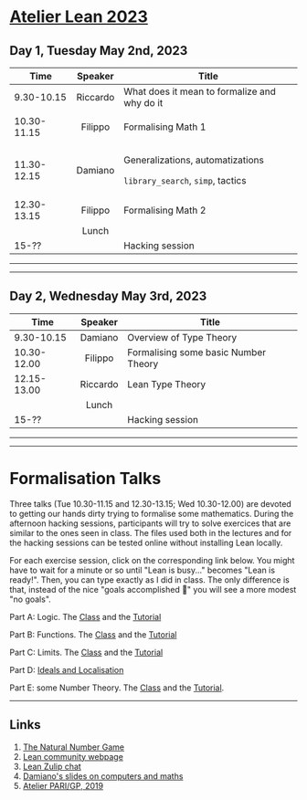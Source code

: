 # [Atelier Lean 2023](http://www.rnta.eu/7MSRNTA/index.html)

## Day 1, Tuesday May 2nd, 2023

| Time        | Speaker  | Title |
| -           | :-:      | - |
| 9.30-10.15  | Riccardo | What does it mean to formalize and why do it |
| 10.30-11.15 | Filippo  | <p>Formalising Math 1</p> |
| 11.30-12.15 | Damiano  | <p>Generalizations, automatizations</p><p>`library_search`, `simp`, tactics</p> |
| 12.30-13.15 | Filippo  | Formalising Math 2 |
|             | Lunch    |
| 15-??       |          | Hacking session |

---

---

## Day 2, Wednesday May 3rd, 2023

| Time        | Speaker  | Title |
| -           | :-:      | - |
| 9.30-10.15  | Damiano  | Overview of Type Theory |
| 10.30-12.00 | Filippo  | Formalising some basic Number Theory |
| 12.15-13.00 | Riccardo | Lean Type Theory |
|             | Lunch    |
| 15-??       |          | Hacking session |

---

---

# Formalisation Talks

Three talks (Tue 10.30-11.15 and 12.30-13.15; Wed 10.30-12.00) are devoted to getting our hands dirty trying to formalise some mathematics. During the afternoon hacking sessions, participants will try to solve exercices that are similar to the ones seen in class. The files used both in the lectures and for the hacking sessions can be tested online without installing Lean locally.

For each exercise session, click on the corresponding link below. You might have to wait for a minute or so until "Lean is busy..." becomes "Lean is ready!". Then, you can type exactly as I did in class. The only difference is that, instead of the nice "goals accomplished 🎉" you will see a more modest "no goals".

Part A: Logic. The [Class][LogicClass] and the [Tutorial][LogicTutorial]

Part B: Functions. The [Class][FunctionsClass] and the [Tutorial][FunctionsTutorial]

Part C: Limits. The [Class][LimitsClass] and the [Tutorial][LimitsTutorial]

Part D: [Ideals and Localisation][IdealsLocalization]

Part E: some Number Theory. The [Class][NumberTheoryClass] and the [Tutorial][NumberTheoryTutorial].

---

## Links

1. [The Natural Number Game](https://www.ma.imperial.ac.uk/~buzzard/xena/natural_number_game/)
1. [Lean community webpage](https://leanprover-community.github.io/)
1. [Lean Zulip chat](https://leanprover.zulipchat.com/)
1. [Damiano's slides on computers and maths](http://homepages.warwick.ac.uk/~maskal/slides/2020_ToM_Testa.pdf)
1. [Atelier PARI/GP, 2019](https://pari.math.u-bordeaux.fr/Events/PARI2019b/)


[LogicClass]: https://leanprover-community.github.io/lean-web-editor/#url=https%3A%2F%2Fraw.githubusercontent.com%2Fadomani%2FAtelier_Lean_2023%2Fmaster%2Fsrc%2FLogic_Class.lean "Logic class"
[LogicTutorial]: https://leanprover-community.github.io/lean-web-editor/#url=https%3A%2F%2Fraw.githubusercontent.com%2Fadomani%2FAtelier_Lean_2023%2Fmaster%2Fsrc%2FLogic_Tutorial.lean "Logic tutorial"

[FunctionsClass]: https://leanprover-community.github.io/lean-web-editor/#url=https%3A%2F%2Fraw.githubusercontent.com%2Fadomani%2FAtelier_Lean_2023%2Fmaster%2Fsrc%2FFunctions_Class.lean "Functions class"
[FunctionsTutorial]: https://leanprover-community.github.io/lean-web-editor/#url=https%3A%2F%2Fraw.githubusercontent.com%2Fadomani%2FAtelier_Lean_2023%2Fmaster%2Fsrc%2FFunctions_Tutorial.lean "Functions tutorial"

[LimitsClass]: https://leanprover-community.github.io/lean-web-editor/#url=https%3A%2F%2Fraw.githubusercontent.com%2Fadomani%2FAtelier_Lean_2023%2Fmaster%2Fsrc%2FLimits_Class.lean "Limits class"
[LimitsTutorial]: https://leanprover-community.github.io/lean-web-editor/#url=https%3A%2F%2Fraw.githubusercontent.com%2Fadomani%2FAtelier_Lean_2023%2Fmaster%2Fsrc%2FLimits_Tutorial.lean "Limits tutorial"

[NumberTheoryClass]: https://leanprover-community.github.io/lean-web-editor/#url=https%3A%2F%2Fraw.githubusercontent.com%2Fadomani%2FAtelier_Lean_2023%2Fmaster%2Fsrc%2FNumberTheory_Class.lean "Number Theory class"
[NumberTheoryTutorial]: https://leanprover-community.github.io/lean-web-editor/#url=https%3A%2F%2Fraw.githubusercontent.com%2Fadomani%2FAtelier_Lean_2023%2Fmaster%2Fsrc%2FNumberTheory_Tutorial.lean "Number Theory tutorial"

[IdealsLocalization]: https://leanprover-community.github.io/lean-web-editor/#url=https%3A%2F%2Fraw.githubusercontent.com%2Fadomani%2FAtelier_Lean_2023%2Fmaster%2Fsrc%2Fideals%252Blocalisation.lean "Ideals and Localization"
